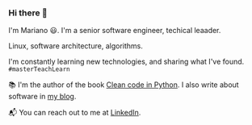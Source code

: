 ### Hi there 👋

I'm Mariano 😃. I'm a senior software engineer, techical leaader.

Linux, software architecture, algorithms.

I'm constantly learning new technologies, and sharing what I've found. `#masterTeachLearn`

📚 I'm the author of the book [Clean code in Python](https://github.com/rmariano/Clean-code-in-Python). I also write about software in [my blog](https://rmariano.eu).

📬 You can reach out to me at [LinkedIn](https://www.linkedin.com/in/marianoanaya/).

<!--
**rmariano/rmariano** is a ✨ _special_ ✨ repository because its `README.md` (this file) appears on your GitHub profile.

Here are some ideas to get you started:

- 🔭 I’m currently working on ...
- 🌱 I’m currently learning ...
- 👯 I’m looking to collaborate on ...
- 🤔 I’m looking for help with ...
- 💬 Ask me about ...
- 📫 How to reach me: ...
- 😄 Pronouns: ...
- ⚡ Fun fact: ...
-->
